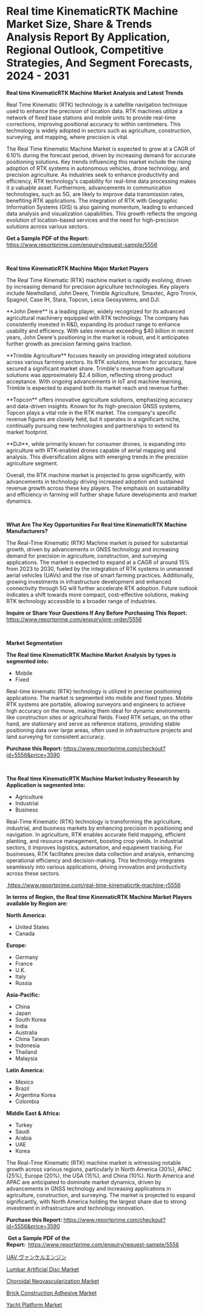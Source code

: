<p><h1>Real time KinematicRTK Machine Market Size, Share & Trends Analysis Report By Application, Regional Outlook, Competitive Strategies, And Segment Forecasts, 2024 - 2031</h1></p><p><strong>Real time KinematicRTK Machine Market Analysis and Latest Trends</strong></p>
<p><p>Real Time Kinematic (RTK) technology is a satellite navigation technique used to enhance the precision of location data. RTK machines utilize a network of fixed base stations and mobile units to provide real-time corrections, improving positional accuracy to within centimeters. This technology is widely adopted in sectors such as agriculture, construction, surveying, and mapping, where precision is vital.</p><p>The Real Time Kinematic Machine Market is expected to grow at a CAGR of 6.10% during the forecast period, driven by increasing demand for accurate positioning solutions. Key trends influencing this market include the rising adoption of RTK systems in autonomous vehicles, drone technology, and precision agriculture. As industries seek to enhance productivity and efficiency, RTK technology's capability for real-time data processing makes it a valuable asset. Furthermore, advancements in communication technologies, such as 5G, are likely to improve data transmission rates, benefiting RTK applications. The integration of RTK with Geographic Information Systems (GIS) is also gaining momentum, leading to enhanced data analysis and visualization capabilities. This growth reflects the ongoing evolution of location-based services and the need for high-precision solutions across various sectors.</p></p>
<p><strong>Get a Sample PDF of the Report:&nbsp;</strong> <a href="https://www.reportprime.com/enquiry/request-sample/5556">https://www.reportprime.com/enquiry/request-sample/5556</a></p>
<p>&nbsp;</p>
<p><strong>Real time KinematicRTK Machine Major Market Players</strong></p>
<p><p>The Real Time Kinematic (RTK) machine market is rapidly evolving, driven by increasing demand for precision agriculture technologies. Key players include Newholland, John Deere, Trimble Agriculture, Smaxtec, Agro Tronix, Spagnol, Case IH, Stara, Topcon, Leica Geosystems, and DJI.</p><p>**John Deere** is a leading player, widely recognized for its advanced agricultural machinery equipped with RTK technology. The company has consistently invested in R&D, expanding its product range to enhance usability and efficiency. With sales revenue exceeding $40 billion in recent years, John Deere's positioning in the market is robust, and it anticipates further growth as precision farming gains traction.</p><p>**Trimble Agriculture** focuses heavily on providing integrated solutions across various farming sectors. Its RTK solutions, known for accuracy, have secured a significant market share. Trimble's revenue from agricultural solutions was approximately $2.4 billion, reflecting strong product acceptance. With ongoing advancements in IoT and machine learning, Trimble is expected to expand both its market reach and revenue further.</p><p>**Topcon** offers innovative agriculture solutions, emphasizing accuracy and data-driven insights. Known for its high-precision GNSS systems, Topcon plays a vital role in the RTK market. The company's specific revenue figures are closely held, but it operates in a significant niche, continually pursuing new technologies and partnerships to extend its market footprint.</p><p>**DJI**, while primarily known for consumer drones, is expanding into agriculture with RTK-enabled drones capable of aerial mapping and analysis. This diversification aligns with emerging trends in the precision agriculture segment.</p><p>Overall, the RTK machine market is projected to grow significantly, with advancements in technology driving increased adoption and sustained revenue growth across these key players. The emphasis on sustainability and efficiency in farming will further shape future developments and market dynamics.</p></p>
<p>&nbsp;</p>
<p><strong>What Are The Key Opportunities For Real time KinematicRTK Machine Manufacturers?</strong></p>
<p><p>The Real-Time Kinematic (RTK) Machine market is poised for substantial growth, driven by advancements in GNSS technology and increasing demand for precision in agriculture, construction, and surveying applications. The market is expected to expand at a CAGR of around 15% from 2023 to 2030, fueled by the integration of RTK systems in unmanned aerial vehicles (UAVs) and the rise of smart farming practices. Additionally, growing investments in infrastructure development and enhanced connectivity through 5G will further accelerate RTK adoption. Future outlook indicates a shift towards more compact, cost-effective solutions, making RTK technology accessible to a broader range of industries.</p></p>
<p><strong>Inquire or Share Your Questions If Any Before Purchasing This Report:</strong> <a href="https://www.reportprime.com/enquiry/pre-order/5556">https://www.reportprime.com/enquiry/pre-order/5556</a></p>
<p>&nbsp;</p>
<p><strong>Market Segmentation</strong></p>
<p><strong>The Real time KinematicRTK Machine Market Analysis by types is segmented into:</strong></p>
<p><ul><li>Mobile</li><li>Fixed</li></ul></p>
<p><p>Real-time kinematic (RTK) technology is utilized in precise positioning applications. The market is segmented into mobile and fixed types. Mobile RTK systems are portable, allowing surveyors and engineers to achieve high accuracy on the move, making them ideal for dynamic environments like construction sites or agricultural fields. Fixed RTK setups, on the other hand, are stationary and serve as reference stations, providing stable positioning data over large areas, often used in infrastructure projects and land surveying for consistent accuracy.</p></p>
<p><strong>Purchase this Report:&nbsp;</strong><a href="https://www.reportprime.com/checkout?id=5556&price=3590">https://www.reportprime.com/checkout?id=5556&price=3590</a></p>
<p>&nbsp;</p>
<p><strong>The Real time KinematicRTK Machine Market Industry Research by Application is segmented into:</strong></p>
<p><ul><li>Agriculture</li><li>Industrial</li><li>Business</li></ul></p>
<p><p>Real-Time Kinematic (RTK) technology is transforming the agriculture, industrial, and business markets by enhancing precision in positioning and navigation. In agriculture, RTK enables accurate field mapping, efficient planting, and resource management, boosting crop yields. In industrial sectors, it improves logistics, automation, and equipment tracking. For businesses, RTK facilitates precise data collection and analysis, enhancing operational efficiency and decision-making. This technology integrates seamlessly into various applications, driving innovation and productivity across these sectors.</p></p>
<p><a href="https://www.reportprime.com/real-time-kinematicrtk-machine-r5556">&nbsp;https://www.reportprime.com/real-time-kinematicrtk-machine-r5556</a></p>
<p><strong>In terms of Region, the Real time KinematicRTK Machine Market Players available by Region are:</strong></p>
<p>
    <p> <strong> North America: </strong>
        <ul>
            <li>United States</li>
            <li>Canada</li>
        </ul>
        </p> 
    <p> <strong> Europe: </strong>
        <ul>
            <li>Germany</li>
            <li>France</li>
            <li>U.K.</li>
            <li>Italy</li>
            <li>Russia</li>
        </ul>
        </p> 
    <p> <strong> Asia-Pacific: </strong>
        <ul>
            <li>China</li>
            <li>Japan</li>
            <li>South Korea</li>
            <li>India</li>
            <li>Australia</li>
            <li>China Taiwan</li>
            <li>Indonesia</li>
            <li>Thailand</li>
            <li>Malaysia</li>
        </ul>
        </p> 
    <p> <strong> Latin America: </strong>
        <ul>
            <li>Mexico</li>
            <li>Brazil</li>
            <li>Argentina Korea</li>
            <li>Colombia</li>
        </ul>
        </p> 
    <p> <strong> Middle East & Africa: </strong>
        <ul>
            <li>Turkey</li>
            <li>Saudi</li>
            <li>Arabia</li>
            <li>UAE</li>
            <li>Korea</li>
        </ul>
    </p>
    </p>
<p><p>The Real-Time Kinematic (RTK) machine market is witnessing notable growth across various regions, particularly in North America (30%), APAC (25%), Europe (20%), the USA (15%), and China (10%). North America and APAC are anticipated to dominate market dynamics, driven by advancements in GNSS technology and increasing applications in agriculture, construction, and surveying. The market is projected to expand significantly, with North America holding the largest share due to strong investment in infrastructure and technology innovation.</p></p>
<p><strong>Purchase this Report: </strong><a href="https://www.reportprime.com/checkout?id=5556&price=3590">https://www.reportprime.com/checkout?id=5556&price=3590</a></p>
<p>&nbsp;<strong>Get a Sample PDF of the Report:&nbsp;&nbsp;</strong><a href="https://www.reportprime.com/enquiry/request-sample/5556">https://www.reportprime.com/enquiry/request-sample/5556</a></p>
<p><strong></strong></p>
<p><p><a href="https://medium.com/@shade463/uav-wankel-engines-market-%E3%81%AE%E3%82%B0%E3%83%AD%E3%83%BC%E3%83%90%E3%83%AB%E5%B8%82%E5%A0%B4%E6%A6%82%E8%A6%81%E3%81%AF-%E4%B8%96%E7%95%8C%E3%81%8A%E3%82%88%E3%81%B3%E4%B8%BB%E8%A6%81%E5%B8%82%E5%A0%B4%E3%81%AB%E3%81%8A%E3%81%91%E3%82%8B%E6%A5%AD%E7%95%8C%E3%81%AB%E5%BD%B1%E9%9F%BF%E3%82%92%E4%B8%8E%E3%81%88%E3%82%8B%E4%B8%BB%E8%A6%81%E3%81%AA%E3%83%88%E3%83%AC%E3%83%B3%E3%83%89%E3%81%AB%E3%81%A4%E3%81%84%E3%81%A6-%E7%8B%AC%E8%87%AA%E3%81%AE%E8%A6%96%E7%82%B9%E3%82%92%E6%8F%90%E4%BE%9B%E3%81%97%E3%81%BE%E3%81%99-0291fd27ef3c">UAV ヴァンケルエンジン</a></p><p><a href="https://medium.com/@alberthenry754/the-comprehensive-lumbar-artificial-disc-market-research-report-is-essential-for-understanding-5aeb9204ab10">Lumbar Artificial Disc Market</a></p><p><a href="https://medium.com/@alberthenry754/the-choroidal-neovascularization-market-prioritizes-cost-control-and-efficiency-enhancement-6a6460daaf80">Choroidal Neovascularization Market</a></p><p><a href="https://issuu.com/reportprime-2/docs/brick-construction-adhesive-market-_7d98a35b33f016">Brick Construction Adhesive Market</a></p><p><a href="https://www.linkedin.com/pulse/global-perspectives-yacht-platform-market-trends-forecast-zqtpf?trackingId=LganWPu4SDmV1wHyF0E0GA%3D%3D">Yacht Platform Market</a></p></p>